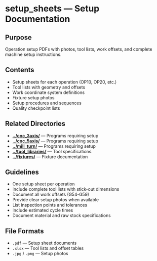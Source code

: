 # setup_sheets — Setup Documentation

## Purpose
Operation setup PDFs with photos, tool lists, work offsets, and complete machine setup instructions.

## Contents
- Setup sheets for each operation (OP10, OP20, etc.)
- Tool lists with geometry and offsets
- Work coordinate system definitions
- Fixture setup photos
- Setup procedures and sequences
- Quality checkpoint lists

## Related Directories
- **[../cnc_3axis/](../cnc_3axis/)** — Programs requiring setup
- **[../cnc_5axis/](../cnc_5axis/)** — Programs requiring setup
- **[../mill_turn/](../mill_turn/)** — Programs requiring setup
- **[../tool_libraries/](../tool_libraries/)** — Tool specifications
- **[../fixtures/](../fixtures/)** — Fixture documentation

## Guidelines
- One setup sheet per operation
- Include complete tool lists with stick-out dimensions
- Document all work offsets (G54-G59)
- Provide clear setup photos when available
- List inspection points and tolerances
- Include estimated cycle times
- Document material and raw stock specifications

## File Formats
- `.pdf` — Setup sheet documents
- `.xlsx` — Tool lists and offset tables
- `.jpg` / `.png` — Setup photos
